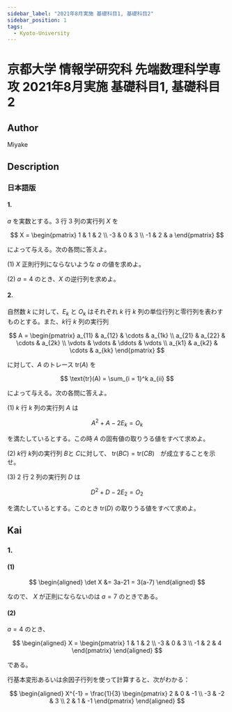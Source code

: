```yaml
---
sidebar_label: "2021年8月実施 基礎科目1, 基礎科目2"
sidebar_position: 1
tags:
  - Kyoto-University
---
```

# 京都大学 情報学研究科 先端数理科学専攻 2021年8月実施 基礎科目1, 基礎科目2

## **Author**
Miyake

## **Description**
### 日本語版
#### 1.
$a$ を実数とする。$3$ 行 $3$ 列の実行列 $X$ を

$$
X = \begin{pmatrix}
1 & 1 & 2 \\
-3 & 0 & 3 \\
-1 & 2 & a
\end{pmatrix}
$$

によって与える。次の各問に答えよ。

(1) $X$ 正則行列にならないような $a$ の値を求めよ。

(2) $a = 4$ のとき、$X$ の逆行列を求めよ。

#### 2.
自然数 $k$ に対して、$E_k$ と $O_k$ はそれぞれ $k$ 行 $k$ 列の単位行列と零行列を表わすものとする。また、$k$行 $k$ 列の実行列

$$
A = \begin{pmatrix}
a_{11} & a_{12} & \cdots & a_{1k} \\
a_{21} & a_{22} & \cdots & a_{2k} \\
\vdots & \vdots & \ddots & \vdots \\
a_{k1} & a_{k2} & \cdots & a_{kk} 
\end{pmatrix}
$$

に対して、$A$ のトレース $\text{tr}(A)$ を

$$
\text{tr}(A) = \sum_{i = 1}^k a_{ii}
$$

によって与える。次の各問に答えよ。

(1) $k$ 行 $k$ 列の実行列 $A$ は 

$$
A^2 + A - 2E_k = O_k
$$

を満たしているとする。この時 $A$ の固有値の取りうる値をすべて求めよ。

(2) $k$行 $k$列の実行列 $B$と $C$に対して、 $\text{tr}(BC) = \text{tr}(CB)$　が成立することを示せ。

(3) $2$ 行 $2$ 列の実行列 $D$ は

$$
D^2 + D - 2E_2 = O_2
$$

を満たしているとする。このとき $\text{tr}(D)$ の取りうる値をすべて求めよ。

## **Kai**
### 1.
#### (1)

$$
\begin{aligned}
\det X
&= 3a-21 = 3(a-7)
\end{aligned}
$$

なので、 $X$ が正則にならないのは $a=7$ のときである。

#### (2)
$a=4$ のとき、

$$
\begin{aligned}
X
= \begin{pmatrix} 1 & 1 & 2 \\ -3 & 0 & 3 \\ -1 & 2 & 4 \end{pmatrix}
\end{aligned}
$$

である。

行基本変形あるいは余因子行列を使って計算すると、次がわかる：

$$
\begin{aligned}
X^{-1}
= \frac{1}{3} \begin{pmatrix} 2 & 0 & -1 \\ -3 & -2 & 3 \\ 2 & 1 & -1 \end{pmatrix}
\end{aligned}
$$